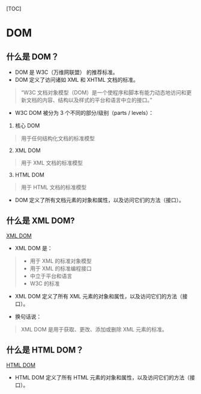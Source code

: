 
[TOC]

# DOM

## 什么是 DOM？

* DOM 是 W3C（万维网联盟） 的推荐标准。
* DOM 定义了访问诸如 XML 和 XHTML 文档的标准。
> “W3C 文档对象模型（DOM）是一个使程序和脚本有能力动态地访问和更新文档的内容、结构以及样式的平台和语言中立的接口。”
* W3C DOM 被分为 3 个不同的部分/级别（parts / levels）：

1. 核心 DOM
> 用于任何结构化文档的标准模型

2. XML DOM
> 用于 XML 文档的标准模型

3. HTML DOM
> 用于 HTML 文档的标准模型

* DOM 定义了所有文档元素的对象和属性，以及访问它们的方法（接口）。

## 什么是 XML DOM?

[XML DOM](https://www.w3school.com.cn/xmldom/dom_intro.asp)

* XML DOM 是：

> * 用于 XML 的标准对象模型
> * 用于 XML 的标准编程接口
> * 中立于平台和语言
> * W3C 的标准

* XML DOM 定义了所有 XML 元素的对象和属性，以及访问它们的方法（接口）。

* 换句话说：
> XML DOM 是用于获取、更改、添加或删除 XML 元素的标准。

## 什么是 HTML DOM？

[HTML DOM](https://www.w3school.com.cn/htmldom/index.asp)

* HTML DOM 定义了所有 HTML 元素的对象和属性，以及访问它们的方法（接口）。